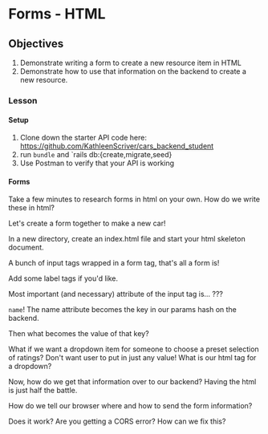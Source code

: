 # Forms - HTML

## Objectives
1. Demonstrate writing a form to create a new resource item in HTML
1. Demonstrate how to use that information on the backend to create a new resource.








### Lesson
#### Setup
1. Clone down the starter API code here: https://github.com/KathleenScriver/cars_backend_student
1. run `bundle` and `rails db:{create,migrate,seed}
1. Use Postman to verify that your API is working










#### Forms
Take a few minutes to research forms in html on your own. How do we write these in html?






Let's create a form together to make a new car!

In a new directory, create an index.html file and start your html skeleton document.

A bunch of input tags wrapped in a form tag, that's all a form is!

Add some label tags if you'd like. 




Most important (and necessary) attribute of the input tag is... ???





`name`!  The name attribute becomes the key in our params hash on the backend.

Then what becomes the value of that key?



What if we want a dropdown item for someone to choose a preset selection of ratings? Don't want user to put in just any value! 
What is our html tag for a dropdown?





Now, how do we get that information over to our backend?  Having the html is just half the battle.






How do we tell our browser where and how to send the form information?






Does it work? Are you getting a CORS error?  How can we fix this?

